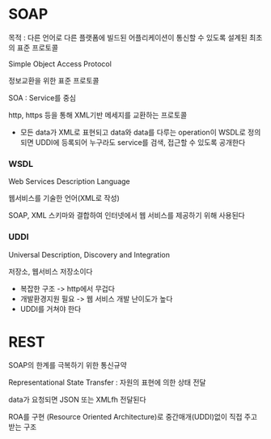 # SOAP

목적 : 다른 언어로 다른 플랫폼에 빌드된 어플리케이션이 통신할 수 있도록 설계된 최초의 표준 프로토콜

Simple Object Access Protocol

정보교환을 위한 표준 프로토콜

SOA : Service를 중심

http, https 등을 통해 XML기반 메세지를 교환하는 프로토콜

* 모든 data가 XML로 표현되고 data와 data를 다루는 operation이 WSDL로 정의되면 UDDI에 등록되어 누구라도 service를 검색, 접근할 수 있도록 공개한다



### WSDL 

Web Services Description Language

웹서비스를 기술한 언어(XML로 작성)

SOAP, XML 스키마와 결합하여 인터넷에서 웹 서비스를 제공하기 위해 사용된다



### UDDI 

Universal Description, Discovery and Integration

저장소, 웹서비스 저장소이다

- 복잡한 구조 -> http에서 무겁다
- 개발환경지원 필요 -> 웹 서비스 개발 난이도가 높다
- UDDI를 거쳐야 한다





# REST

SOAP의 한계를 극복하기 위한 통신규약

Representational State Transfer : 자원의 표현에 의한 상태 전달

data가 요청되면 JSON 또는 XMLfh 전달된다

ROA를 구현 (Resource Oriented Architecture)로 중간매개(UDDI)없이 직접 주고 받는 구조